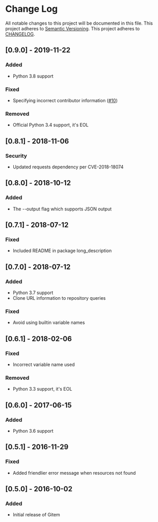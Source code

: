 # Change Log
All notable changes to this project will be documented in this file.
This project adheres to [Semantic Versioning](http://semver.org/).
This project adheres to [CHANGELOG](http://keepachangelog.com/).

## [0.9.0] - 2019-11-22
### Added
- Python 3.8 support

### Fixed
- Specifying incorrect contributor information ([#10](https://github.com/mschwager/gitem/issues/10))

### Removed
- Official Python 3.4 support, it's EOL

## [0.8.1] - 2018-11-06
### Security
- Updated requests dependency per CVE-2018-18074

## [0.8.0] - 2018-10-12
### Added
- The --output flag which supports JSON output

## [0.7.1] - 2018-07-12
### Fixed
- Included README in package long_description

## [0.7.0] - 2018-07-12
### Added
- Python 3.7 support
- Clone URL information to repository queries

### Fixed
- Avoid using builtin variable names

## [0.6.1] - 2018-02-06
### Fixed
- Incorrect variable name used

### Removed
- Python 3.3 support, it's EOL

## [0.6.0] - 2017-06-15
### Added
- Python 3.6 support

## [0.5.1] - 2016-11-29
### Fixed
- Added friendlier error message when resources not found

## [0.5.0] - 2016-10-02
### Added
- Initial release of Gitem
